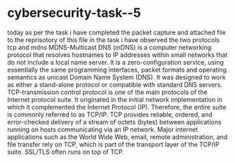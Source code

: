 # cybersecurity-task--5
today as per the task i have completed the packet capture and attached file to the reprisotory of this file 
in the task i have observed the two protocols tcp and mdns
MDNS-Multicast DNS (mDNS) is a computer networking protocol that resolves hostnames to IP addresses within small networks that do not include a local name server. It is a zero-configuration service, using essentially the same programming interfaces, packet formats and operating semantics as unicast Domain Name System (DNS). It was designed to work as either a stand-alone protocol or compatible with standard DNS servers.
TCP-transmission control protocol is one of the main protocols of the Internet protocol suite. It originated in the initial network implementation in which it complemented the Internet Protocol (IP). Therefore, the entire suite is commonly referred to as TCP/IP. TCP provides reliable, ordered, and error-checked delivery of a stream of octets (bytes) between applications running on hosts communicating via an IP network. Major internet applications such as the World Wide Web, email, remote administration, and file transfer rely on TCP, which is part of the transport layer of the TCP/IP suite. SSL/TLS often runs on top of TCP.
